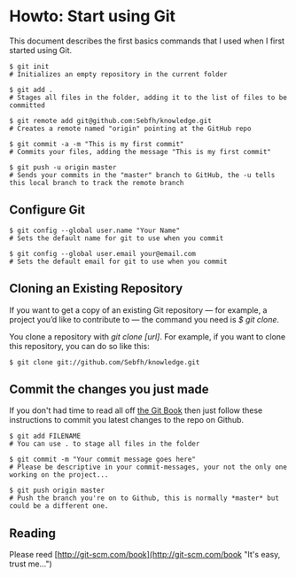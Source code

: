 # Howto: Start using Git

This document describes the first basics commands that I used when I first started using Git.

	$ git init
	# Initializes an empty repository in the current folder

	$ git add .
	# Stages all files in the folder, adding it to the list of files to be committed

	$ git remote add git@github.com:Sebfh/knowledge.git
	# Creates a remote named "origin" pointing at the GitHub repo

	$ git commit -a -m "This is my first commit"
	# Commits your files, adding the message "This is my first commit"

	$ git push -u origin master
	# Sends your commits in the "master" branch to GitHub, the -u tells this local branch to track the remote branch

## Configure Git

	$ git config --global user.name "Your Name"
	# Sets the default name for git to use when you commit

	$ git config --global user.email your@email.com
	# Sets the default email for git to use when you commit

## Cloning an Existing Repository

If you want to get a copy of an existing Git repository — for example, a project you’d like to contribute to — the command you need is *$ git clone*.

You clone a repository with *git clone [url]*. For example, if you want to clone this repository, you can do so like this:

	$ git clone git://github.com/Sebfh/knowledge.git

## Commit the changes you just made

If you don't had time to read all off [the Git Book](http://git-scm.com/book "Please do!") then just follow these instructions to commit you latest changes to the repo on Github.

	$ git add FILENAME
	# You can use . to stage all files in the folder
	
	$ git commit -m "Your commit message goes here"
	# Please be descriptive in your commit-messages, your not the only one working on the project...

	$ git push origin master
	# Push the branch you're on to Github, this is normally *master* but could be a different one.

## Reading

Please reed [http://git-scm.com/book](http://git-scm.com/book "It's easy, trust me...")